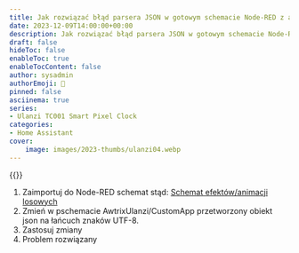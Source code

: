 ```yaml
---
title: Jak rozwiązać błąd parsera JSON w gotowym schemacie Node-RED z animacjami
date: 2023-12-09T14:00:00+00:00
description: Jak rozwiązać błąd parsera JSON w gotowym schemacie Node-RED z animacjami
draft: false
hideToc: false
enableToc: true
enableTocContent: false
author: sysadmin
authorEmoji: 🐧
pinned: false
asciinema: true
series:
- Ulanzi TC001 Smart Pixel Clock
categories:
- Home Assistant
cover:
    image: images/2023-thumbs/ulanzi04.webp
---
```


{{<youtube xjhPrCVNnLA>}}

1. Zaimportuj do Node-RED schemat stąd: [Schemat efektów/animacji losowych](https://flows.blueforcer.de/flow/zB235ed0OrLJ)
2. Zmień w pschemacie AwtrixUlanzi/CustomApp przetworzony obiekt json na łańcuch znaków UTF-8.
3. Zastosuj zmiany
4. Problem rozwiązany